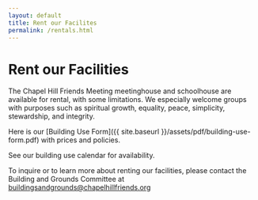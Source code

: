 ```yaml
---
layout: default
title: Rent our Facilites
permalink: /rentals.html
---
```


# Rent our Facilities

The Chapel Hill Friends Meeting meetinghouse and schoolhouse are available for
rental, with some limitations.  We especially welcome groups with purposes such
as spiritual growth, equality, peace, simplicity, stewardship, and integrity.

Here is our [Building Use Form]({{ site.baseurl }}/assets/pdf/building-use-form.pdf) with prices and policies.

See our building use calendar for availability.  

To inquire or to learn more about renting our facilities, please contact the
Building and Grounds Committee at <a href="mailto:buildingsandgrounds@chapelhillfriends.org">buildingsandgrounds@chapelhillfriends.org</a>
